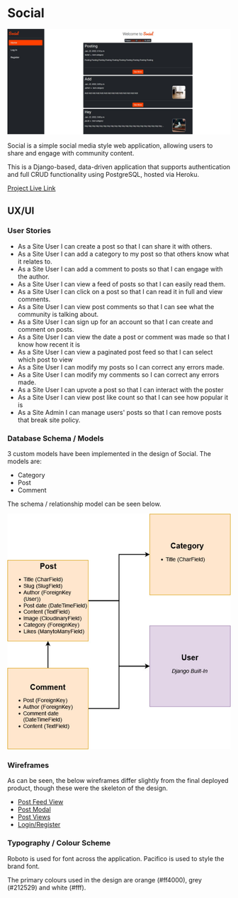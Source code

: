 # Social

![Site Preview](readme/general/preview.JPG)

Social is a simple social media style web application, allowing users to share and engage with community content.

This is a Django-based, data-driven application that supports authentication and full CRUD functionality using PostgreSQL, hosted via Heroku.

[Project Live Link](https://ci-social.herokuapp.com/)

## UX/UI

### User Stories

-   As a Site User I can create a post so that I can share it with others.
-   As a Site User I can add a category to my post so that others know what it relates to.
-   As a Site User I can add a comment to posts so that I can engage with the author.
-   As a Site User I can view a feed of posts so that I can easily read them.
-   As a Site User I can click on a post so that I can read it in full and view comments.
-   As a Site User I can view post comments so that I can see what the community is talking about.
-   As a Site User I can sign up for an account so that I can create and comment on posts.
-   As a Site User I can view the date a post or comment was made so that I know how recent it is
-   As a Site User I can view a paginated post feed so that I can select which post to view
-   As a Site User I can modify my posts so I can correct any errors made.
-   As a Site User I can modify my comments so I can correct any errors made.
-   As a Site User I can upvote a post so that I can interact with the poster
-   As a Site User I can view post like count so that I can see how popular it is
-   As a Site Admin I can manage users' posts so that I can remove posts that break site policy.

### Database Schema / Models

3 custom models have been implemented in the design of Social. The models are: 
-   Category
-   Post
-   Comment

The schema / relationship model can be seen below.

![Database Schema](readme/db/DB_schema.jpg)

### Wireframes

As can be seen, the below wireframes differ slightly from the final deployed product, though these were the skeleton of the design.

-   [Post Feed View](readme/wireframes/post_feed.pdf)
-   [Post Modal](readme/wireframes/post_modal.pdf)
-   [Post Views](readme/wireframes/post_views.pdf)
-   [Login/Register](readme/wireframes/login_reg.pdf)

### Typography / Colour Scheme

Roboto is used for font across the application. Pacifico is used to style the brand font.

The primary colours used in the design are orange (#ff4000), grey (#212529) and white (#fff).